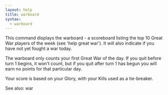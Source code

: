 ```yaml
---
layout: help
title: warboard
syntax:
  - warboard
---
```


This command displays the warboard - a scoreboard listing the top 10 Great War
players of the week (see 'help great war').  It will also indicate if you 
have not yet fought a war today.

The warboard only counts your first Great War of the day.  If you quit before 
turn 1 begins, it won't count, but if you quit after turn 1 has begun you will
earn no points for that particular day.

Your score is based on your Glory, with your Kills used as a tie-breaker.

See also: war
